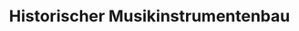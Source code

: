 ---
title: "Historischer Musikinstrumentenbau"
url: /zella-mehlis/historischer-musikinstrumentenbau/
shop: Basteln
---